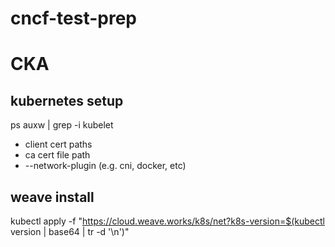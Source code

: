 # cncf-test-prep
# CKA 

## kubernetes setup

ps auxw | grep -i kubelet
* client cert paths
* ca cert file path
* --network-plugin (e.g. cni, docker, etc)

## weave install

kubectl apply -f "https://cloud.weave.works/k8s/net?k8s-version=$(kubectl version | base64 | tr -d '\n')"
